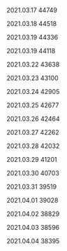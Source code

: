 2021.03.17 44749

2021.03.18 44518

2021.03.19 44336

2021.03.19 44118

2021.03.22 43638

2021.03.23 43100

2021.03.24 42905

2021.03.25 42677

2021.03.26 42464

2021.03.27 42262

2021.03.28 42032

2021.03.29 41201

2021.03.30 40703

2021.03.31 39519



2021.04.01 39028

2021.04.02 38829

2021.04.03 38596

2021.04.04 38395